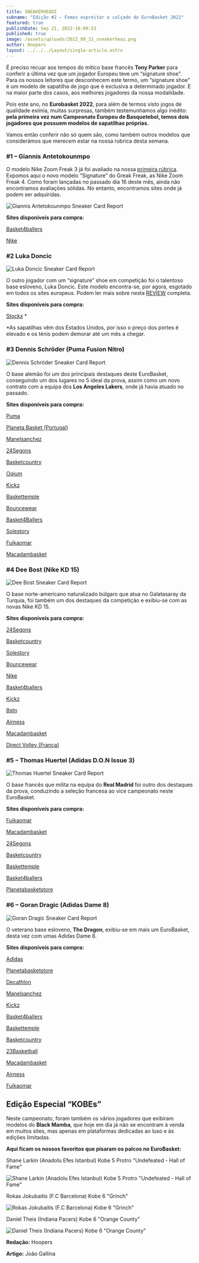 ```yaml
---
title: SNEAKERHEADZ
subname: "Edição #2 – Fomos espreitar o calçado do EuroBasket 2022"
featured: true
publishDate: Sep 21, 2022-16:09:53
published: true
image: /assets/uploads/2022_09_21_sneakerheaz.png
author: Hoopers
layout: ../../../Layout/single-article.astro
---
```

É preciso recuar aos tempos do mítico base francês **Tony Parker** para conferir a última vez que um jogador Europeu teve um “signature shoe”. Para os nossos leitores que desconhecem este termo, um “signature shoe” é um modelo de sapatilha de jogo que é exclusiva a determinado jogador. E na maior parte dos casos, aos melhores jogadores da nossa modalidade.

Pois este ano, no **Eurobasket 2022**, para além de termos visto jogos de qualidade exímia, muitas surpresas, também testemunhamos algo inédito: **pela primeira vez num Campeonato Europeu de Basquetebol, temos dois jogadores que possuem modelos de sapatilhas próprias.** 

Vamos então conferir não só quem são, como também outros modelos que considerámos que merecem estar na nossa rubrica desta semana.

### \#1 – Giannis Antetokounmpo

O modelo Nike Zoom Freak 3 já foi avaliado na nossa [primeira rúbrica](https://hoopers.club/posts/articles/2022-09-08-sneakerheads/). Expomos aqui o novo modelo “Signature” do Greak Freak, as Nike Zoom Freak 4. Como foram lançadas no passado dia 16 deste mês, ainda não encontramos avaliações sólidas. No entanto, encontramos sites onde já podem ser adquiridas.

![Giannis Antetokounmpo Sneaker Card Report](/assets/uploads/sneaker_01.png "Giannis Antetokounmpo Sneaker Card Report")

**Sites disponíveis para compra:**

[Basket4ballers](https://www.basket4ballers.com/fr/chaussure-de-basket/35760-nike-zoom-freak-4-greek-coastline-dj6149-100.html)

[Nike](https://www.nike.com/pt/t/sapatilhas-de-basquetebol-zoom-freak-4-8Hdw9M/DJ6149-100)

### \#2 Luka Doncic

![Luka Doncic Sneaker Card Report](/assets/uploads/sneaker_02.png "Luka Doncic Sneaker Card Report")

O outro jogador com um “signature” shoe em competição foi o talentoso base esloveno, Luka Doncic. Este modelo encontra-se, por agora, esgotado em todos os sites europeus. Podem ler mais sobre nesta [REVIEW](https://www.reddit.com/r/BBallShoes/comments/wrkn9n/jordan_luka_don%C4%8Di%C4%87_luka_1_performance_review/) completa.

**Sites disponíveis para compra:**

[Stockx](https://stockx.com/air-jordan-luka-1-black-signal-blue) *

\*As sapatilhas vêm dos Estados Unidos, por isso o preço dos portes é elevado e os ténis podem demorar até um mês a chegar.

### **\#3 Dennis Schröder (Puma Fusion Nitro)**

![Dennis Schröder Sneaker Card Report](/assets/uploads/post4-sneaker.png "Dennis Schröder Sneaker Card Report")

O base alemão foi um dos principais destaques deste EuroBasket, conseguindo um dos lugares no 5 ideal da prova, assim como um novo contrato com a equipa dos **Los Angeles Lakers**, onde já havia atuado no passado. 

**Sites disponíveis para compra:**

[Puma](https://eu.puma.com/pt/en/pd/fusion-nitro-basketball-shoes/376639.html?dwvar_376639_color=01)

[Planeta Basket (Portugal)](https://planetabasketstore.com/brands/puma/puma-fusion-nitro-black/)

[Manelsanchez](https://www.manelsanchez.pt/puma-fusion-nitro-rj-barret-fire.html)

[24Segons](https://24segons.es/es/product/puma-fusion-nitro-bluemazing-zapatillas)

[Basketcountry](https://basketcountry.es/zapatillas/5836-fusion-nitro.html?search_query=puma+fusion+nitro&results=7)

[Oqium](https://oqium.com/products/puma-fusion-nitro-neon-citrus-puma-black?gclid=CjwKCAjw1ICZBhAzEiwAFfvFhOqlVp053GNUMfNOz3pooth7wovKJccrq5S22dtdR2wBpF1Olg-cYxoCd4AQAvD_BwE&variant=39420825927776)

[Kickz](https://www.kickz.com/en/p/puma-basketball-performance-low-fusion-nitro-ocean-dive-puma-white/176077003.html)

[Baskettemple](https://baskettemple.com/en/produit/puma-nitro-fusion-rj-barret-fire-195587-04/)

[Bouncewear](https://bouncewear.com/products/195514-02-fusion-nitro-bluemazing-sunblaze-bluemazing-sunblaze)

[Basket4Ballers](https://www.basket4ballers.com/fr/chaussure-de-basket/34769-puma-nitro-fusion-ice-cream-sundae-195514-10.html?search_query=puma+fusion+nitro&results=82)

[Solestory](https://www.thesolestory.com/pt/product/puma-fusion-nitro-bluemazing-sunblaze)

[Fuikaomar](https://www.fuikaomar.es/zapatillas-baloncesto/14991-zapatillas-puma-fusion-nitro-red-gold.html?utm_source=sniperfast&utm_medium=search&utm_campaign=sniperfast-search&utm_content=195587-04)

[Macadambasket](https://www.macadambasket.com/en/shoes/12413-68950-nitro-fusion-peach-pink-black.html#/27-pointurechaussure-41/1665-couleur-rose)

### \#4 Dee Bost (Nike KD 15)

![Dee Bost Sneaker Card Report](/assets/uploads/sneaker-dee-bost.png "Dee Bost Sneaker Card Report")

O base norte-americano naturalizado búlgaro que atua no Galatasaray da Turquia, foi também um dos destaques da competição e exibiu-se com as novas Nike KD 15.

**Sites disponíveis para compra:**

[24Segons](https://24segons.es/es/product/zapatillas-kd-15-community-napheesa-collier)

[Basketcountry](https://basketcountry.es/zapatillas/5967-kd15-community-napheesa-collier.html)

[Solestory](https://www.thesolestory.com/pt/product/nike-kd15-community-multi-color-multi-color-multi-)

[Bouncewear](https://bouncewear.com/products/dv1682-900-kd15-community-multi-color-multi-color-multi-color-multi-color-multi-color-multi-color)

[Nike](https://www.nike.com/pt/t/sapatilhas-de-basquetebol-kd15-VNKGHg/DO9825-901)

[Basket4ballers](https://www.basket4ballers.com/fr/chaussure-de-basket/34505-nike-kd-15-community-of-hoops-multi-color-multi-color-multi-color-dv1682-900.html)

[Kickz](https://www.kickz.com/en/p/nike-basketball-performance-low-kd15-white-white-black-royal-tint/182371008.html)

[Bstn](https://www.bstn.com/eu_en/p/nike-kd-15-nrg-do9825-900-0272073?queryID=668d9c660c318857cd1015d54d32e76e&objectID=213337&indexName=magento2_eu_products)

[Airness](https://airness.eu/en/kd-15-community-napheesa-collier)

[Macadambasket](https://www.macadambasket.com/en/athletes/12590-69892-kd-15-napheesa-collier.html#/27-pointurechaussure-41/1750-couleur-bleu)

[Direct Volley (França)](https://direct-volley.pt/gz6475-sapatos-de-interior-adidas-dame-8-azul-turquesa-preto-prateado?gclid=Cj0KCQjwvZCZBhCiARIsAPXbajtYOSgaje3cqr8f2K_lNpzfBznOVFNK0Y50Pxe0aoJ-D7pHQ63Kt10aAm06EALw_wcB)

### \#5 – Thomas Huertel (Adidas D.O.N Issue 3)

![Thomas Huertel Sneaker Card Report](/assets/uploads/sneaker-.png "Thomas Huertel Sneaker Card Report")

O base francês que milita na equipa do **Real Madrid** foi outro dos destaques da prova, conduzindo a seleção francesa ao vice campeonato neste EuroBasket. 

**Sites disponíveis para compra:**

[Fuikaomar](https://www.fuikaomar.es/zapatillas-baloncesto/14043-zapatillas-adidas-don-issue-3-utah-home.html?utm_source=sniperfast&utm_medium=search&utm_campaign=sniperfast-search&utm_content=H67722)

[Macadambasket](https://www.macadambasket.com/en/donovan-mitchell/11286-64243-don-issue-3.html#/27-pointurechaussure-41/1752-couleur-marine)

[24Segons](https://24segons.es/es/product/zapatillas-adidas-don-issue-3-gca-Pulse-Aqua)

[Basketcountry](https://basketcountry.es/zapatillas/5183-don-issue-3.html)

[Baskettemple](https://baskettemple.com/en/produit/adidas-don-issue-3-h67722/)

[Basket4ballers](https://www.basket4ballers.com/fr/signatures/32485-adidas-don-issue-3-spida-cares-gy2103.html?search_query=don+issue&results=294)

[Planetabasketstore](https://planetabasketstore.com/brands/adidas/adidas-donovan-mitchell-d.o.n.-issue-3-bel-air-jersey/)

### \#6 – Goran Dragic (Adidas Dame 8)

![Goran Dragic Sneaker Card Report](/assets/uploads/sneaker_06.png "Goran Dragic Sneaker Card Report")

O veterano base esloveno, **The Dragon**, exibiu-se em mais um EuroBasket, desta vez com umas Adidas Dame 8.

**Sites disponíveis para compra:**

[Adidas](https://www.adidas.pt/sapatilhas-dame-8/GY6462.html)

[Planetabasketstore](https://planetabasketstore.com/brands/adidas/adidas-dame-8-admit-one-black/)

[Decathlon](https://www.decathlon.pt/p/calcado-de-basquetebol-dame-8-adulto-azul-turquesa/_/R-p-X8744099?mc=8744099)

[Manelsanchez](https://www.manelsanchez.pt/adidas-dame-8-admit-one-white.html)

[Kickz](https://www.manelsanchez.pt/adidas-dame-8-admit-one-white.html)

[Basket4ballers](https://www.basket4ballers.com/fr/chaussures-basket-enfant/31137-adidas-dame-8-4th-quarter-ko-enfant-gs-gy2906.html)

[Baskettemple](https://baskettemple.com/en/produit/adidas-dame-8-young-dolla-gy6465/)

[Basketcountry](https://basketcountry.es/zapatillas/6025-dame-8.html)

[23Basketball](https://23basketball.net/es/inicio/1887-9864-adidas-dame-8.html#/44-talla_calzado-41/73-color-azul)

[Macadambasket](https://www.macadambasket.com/en/athletes/12449-69176-dame-8-dame-time.html#/27-pointurechaussure-41/1592-couleur-blanc)

[Airness](https://airness.eu/en/dame-8-4th-qtr-ko)

[Fuikaomar](https://www.fuikaomar.es/jugadores-nba/15432-zapatillas-adidas-dame-8-brookfield-dolla.html)

## Edição Especial “KOBEs”

Neste campeonato, foram também os vários jogadores que exibiram modelos do **Black Mamba**, que hoje em dia já não se encontram à venda em muitos sites, mas apenas em plataformas dedicadas ao luxo e às edições limitadas.

**Aqui ficam os nossos favoritos que pisaram os palcos no EuroBasket:**

Shane Larkin (Anadolu Efes Istanbul) Kobe 5 Protro "Undefeated - Hall of Fame"

![Shane Larkin (Anadolu Efes Istanbul) Kobe 5 Protro "Undefeated - Hall of Fame"](/assets/uploads/07_kobe_undefeated-01.jpeg "Shane Larkin (Anadolu Efes Istanbul) Kobe 5 Protro \\\"Undefeated - Hall of Fame\\\"")

Rokas Jokubaitis (F.C Barcelona) Kobe 6 "Grinch"

![Rokas Jokubaitis (F.C Barcelona) Kobe 6 "Grinch"](/assets/uploads/08_kobe_grinch.jpeg "Rokas Jokubaitis (F.C Barcelona) Kobe 6 \\\"Grinch\\\"")

Daniel Theis (Indiana Pacers) Kobe 6 "Orange County"

![Daniel Theis (Indiana Pacers) Kobe 6 "Orange County"](/assets/uploads/09_kobe_orange.jpeg "Daniel Theis (Indiana Pacers) Kobe 6 \\\"Orange County\\\"")

**Redação:** Hoopers

**Artigo:** João Gallina